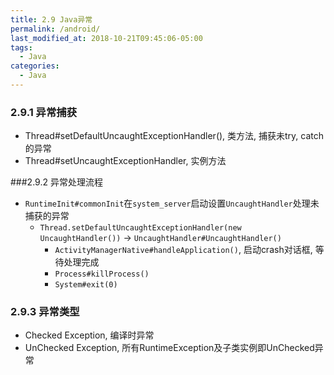 ```yaml
---
title: 2.9 Java异常
permalink: /android/
last_modified_at: 2018-10-21T09:45:06-05:00
tags:
  - Java
categories:
  - Java
---
```


### 2.9.1 异常捕获
* Thread#setDefaultUncaughtExceptionHandler(), 类方法, 捕获未try, catch的异常
* Thread#setUncaughtExceptionHandler, 实例方法

###2.9.2 异常处理流程
* `RuntimeInit#commonInit`在`system_server`启动设置`UncaughtHandler`处理未捕获的异常
    * `Thread.setDefaultUncaughtExceptionHandler(new UncaughtHandler())` -> `UncaughtHandler#UncaughtHandler()`
        * `ActivityManagerNative#handleApplication()`, 启动crash对话框, 等待处理完成
        * `Process#killProcess()`
        * `System#exit(0)`

### 2.9.3 异常类型
* Checked Exception, 编译时异常
* UnChecked Exception, 所有RuntimeException及子类实例即UnChecked异常
